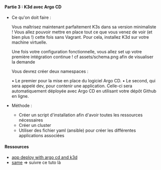 #### Partie 3 : K3d avec Argo CD

- Ce qu'on doit faire :

  Vous maîtrisez maintenant parfaitement K3s dans sa version minimaliste ! Vous allez
  pouvoir mettre en place tout ce que vous venez de voir (et bien plus !) cette fois sans
  Vagrant. Pour cela, installez K3d sur votre machine virtuelle.

  Une fois votre configuration fonctionnelle, vous allez set up votre première intégration continue !
  cf assets/schema.png afin de visualiser la demande

  Vous devrez créer deux namespaces :

  • Le premier pour la mise en place du logiciel Argo CD.
  • Le second, qui sera appelé dev, pour contenir une application. Celle-ci sera automatiquement déployée avec Argo CD en utilisant votre dépôt Github en ligne.

- Méthode :

  - Créer un script d'installation afin d'avoir toutes les ressources nécessaires
  - Créer un cluster
  - Utiliser des fichier yaml (ansible) pour créer les différentes applications associées

#### Ressources

- [app deploy with argo cd and k3d](https://yashguptaa.medium.com/application-deploy-to-kubernetes-with-argo-cd-and-k3d-8e29cf4f83ee)
- [same](https://www.sokube.ch/post/gitops-on-a-laptop-with-k3d-and-argocd) => suivre ce tuto là
